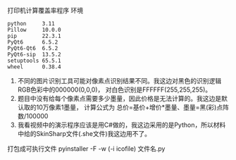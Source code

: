 打印机计算覆盖率程序
环境
```text
python     3.11
Pillow     10.0.0
pip        22.3.1
PyQt6      6.5.2
PyQt6-Qt6  6.5.2
PyQt6-sip  13.5.2
setuptools 65.5.1
wheel      0.38.4
```
1. 不同的图片识别工具可能对像素点识别结果不同。我这边对黑色的识别逻辑RGB色彩中的000000(0,0,0)，
对白色识别是FFFFFF(255,255,255)。
2. 题目中没有给每个像素点需要多少墨量，因此价格是无法计算的。我这边是默认取的10万像素1墨量，
计算公式为 总价=基价+增价*墨量、墨量=黑(彩)点阵数/100000
3. 我看视频中的演示程序应该是用C#做的，我这边采用的是Python，所以材料中给的SkinSharp文件(.she文件)我这边用不了。

打包成可执行文件
pyinstaller -F -w (-i icofile) 文件名.py